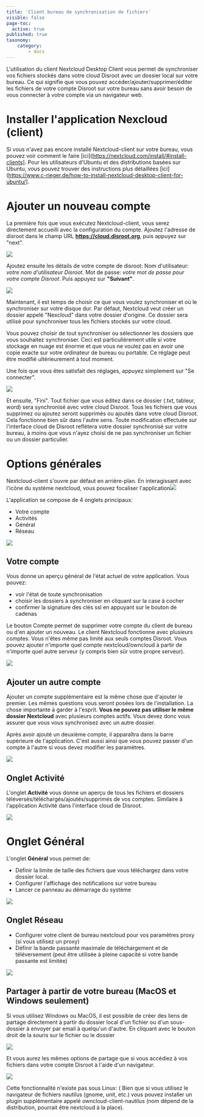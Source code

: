 ```yaml
---
title: 'Client bureau de synchronisation de fichiers'
visible: false
page-toc:
  active: true
published: true
taxonomy:
    category:
        - docs
---
```

L'utilisation du client Nextcloud Desktop Client vous permet de synchroniser vos fichiers stockés dans votre cloud Disroot avec un dossier local sur votre bureau.
Ce qui signifie que vous pouvez accéder/ajouter/supprimer/éditer les fichiers de votre compte Disroot sur votre bureau sans avoir besoin de vous connecter à votre compte via un navigateur web.



# Installer l'application Nexcloud (client)

Si vous n'avez pas encore installé Nextcloud-client sur votre bureau, vous pouvez voir comment le faire [ici](https://nextcloud.com/install/#install-clients].
Pour les utilisateurs d'Ubuntu et des distributions basées sur Ubuntu, vous pouvez trouver des instructions plus détaillées [ici](https://www.c-rieger.de/how-to-install-nextcloud-desktop-client-for-ubuntu/].

# Ajouter un nouveau compte

La première fois que vous exécutez Nextcloud-client, vous serez directement accueilli avec la configuration du compte.
Ajoutez l'adresse de disroot dans le champ URL **https://cloud.disroot.org**, puis appuyez sur "next".

![](en/desktop_client1.png)


Ajoutez ensuite les détails de votre compte de disroot:
Nom d'utilisateur: *votre nom d'utilisateur Disroot*.
Mot de passe: *votre mot de passe pour votre compte Disroot*.
Puis appuyez sur **"Suivant"**.

![](en/desktop_client2.png)


Maintenant, il est temps de choisir ce que vous voulez synchroniser et où le synchroniser sur votre disque dur. Par défaut, Nextcloud veut créer un dossier appelé "Nexcloud" dans votre dossier d'origine. Ce dossier sera utilisé pour synchroniser tous les fichiers stockés sur votre cloud.

Vous pouvez choisir de tout synchroniser ou sélectionner les dossiers que vous souhaitez synchroniser. Ceci est particulièrement utile si votre stockage en nuage est énorme et que vous ne voulez pas en avoir une copie exacte sur votre ordinateur de bureau ou portable. Ce réglage peut être modifié ultérieurement à tout moment.

Une fois que vous êtes satisfait des réglages, appuyez simplement sur "Se connecter".

![](en/desktop_client3.png)

Et ensuite, "Fini".
Tout fichier que vous éditez dans ce dossier (.txt, tableur, word) sera synchronisé avec votre cloud Disroot. Tous les fichiers que vous supprimez ou ajoutez seront supprimés ou ajoutés dans votre cloud Disroot. Cela fonctionne bien sûr dans l'autre sens. Toute modification effectuée sur l'interface cloud de Disroot reflétera votre dossier synchronisé sur votre bureau, à moins que vous n'ayez choisi de ne pas synchroniser un fichier ou un dossier particulier.


# Options générales

Nextcloud-client s'ouvre par défaut en arrière-plan. En interagissant avec l'icône du système nextcloud, vous pouvez focaliser l'application![](en/desktop_client_systray.png)

L'application se compose de 4 onglets principaux:
- Votre compte
- Activités
- Général
- Réseau

![](en/desktop_client4.png)

## Votre compte
Vous donne un aperçu général de l'état actuel de votre application. Vous pouvez:
- voir l'état de toute synchronisation
- choisir les dossiers à synchroniser en cliquant sur la case à cocher
- confirmer la signature des clés ssl en appuyant sur le bouton de cadenas

Le bouton Compte permet de supprimer votre compte du client de bureau ou d'en ajouter un nouveau. Le client Nextcloud fonctionne avec plusieurs comptes. Vous n'êtes même pas limité aux seuls comptes Disroot. Vous pouvez ajouter n'importe quel compte nextcloud/owncloud à partir de n'importe quel autre serveur (y compris bien sûr votre propre serveur).

![](en/desktop_client5.png)

## Ajouter un autre compte
Ajouter un compte supplémentaire est la même chose que d'ajouter le premier. Les mêmes questions vous seront posées lors de l'installation. La chose importante à garder à l'esprit. **Vous ne pouvez pas utiliser le même dossier Nextcloud** avec plusieurs comptes actifs. Vous devez donc vous assurer que vous vous synchronisez avec un autre dossier.

Après avoir ajouté un deuxième compte, il apparaîtra dans la barre supérieure de l'application. C'est aussi ainsi que vous pouvez passer d'un compte à l'autre si vous devez modifier les paramètres.

![](en/desktop_client6.png)

## Onglet Activité
L'onglet **Activité** vous donne un aperçu de tous les fichiers et dossiers téléversés/téléchargés/ajoutés/supprimés de vos comptes. Similaire à l'application Activité dans l'interface cloud de Disroot.

![](en/desktop_client7.png)

# Onglet Général
L'onglet **Général** vous permet de:

- Définir la limite de taille des fichiers que vous téléchargez dans votre dossier local.
- Configurer l'affichage des notifications sur votre bureau
- Lancer ce panneau au démarrage du système

![](en/desktop_client8.png)

## Onglet Réseau

- Configurer votre client de bureau nextcloud pour vos paramètres proxy (si vous utilisez un proxy)
- Définir la bande passante maximale de téléchargement et de téléversement (peut être utilisée à pleine capacité si votre bande passante est limitée)

![](en/desktop_client9.png)

## Partager à partir de votre bureau (MacOS et Windows seulement)

Si vous utilisez Windows ou MacOS, il est possible de créer des liens de partage directement à partir du dossier local d'un fichier ou d'un sous-dossier à envoyer par email à quelqu'un d'autre. En cliquant avec le bouton droit de la souris sur le fichier ou le dossier  

![](en/desktop_client10.png)

Et vous aurez les mêmes options de partage que si vous accédiez à vos fichiers dans votre compte Disroot à l'aide d'un navigateur.

![](en/desktop_client11.png)


Cette fonctionnalité n'existe pas sous Linux: (
Bien que si vous utilisez le navigateur de fichiers nautilus (gnome, unit, etc.) vous pouvez installer un plugin supplémentaire appelé owncloud-client-nautilus (nom dépend de la distribution, pourrait être nextcloud à la place).
